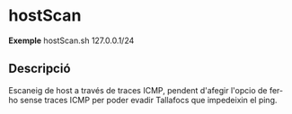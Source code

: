 # hostScan
**Exemple**
hostScan.sh 127.0.0.1/24

## Descripció
Escaneig de host a través de traces ICMP, pendent d'afegir l'opcio de fer-ho sense traces ICMP per poder evadir Tallafocs que impedeixin el ping.
